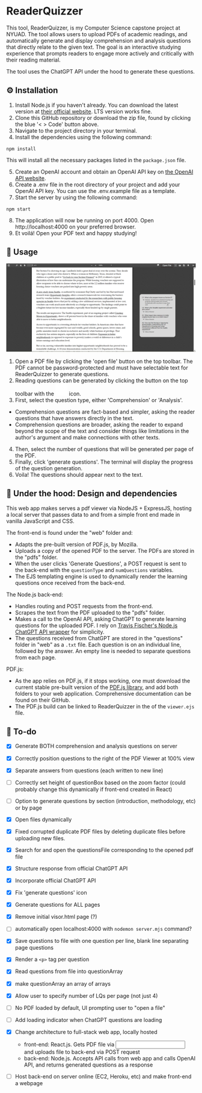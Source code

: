 # ReaderQuizzer

This tool, ReaderQuizzer, is my Computer Science capstone project at NYUAD. The tool allows users to upload PDFs of academic readings, and  automatically generate and display comprehension and analysis questions that directly relate to the given text. The goal is an interactive studying experience that prompts readers to engage more actively and critically with their reading material.

The tool uses the ChatGPT API under the hood to generate these questions.


## :gear: Installation
1. Install Node.js if you haven't already. You can download the latest version at [their official website](https://nodejs.org/en/download). LTS version works fine.
2. Clone this GitHub repository or download the zip file, found by clicking the blue '< > Code' button above.
3. Navigate to the project directory in your terminal.
4. Install the dependencies using the following command:
```
npm install
```
This will install all the necessary packages listed in the `package.json` file.

5. Create an OpenAI account and obtain an OpenAI API key on [the OpenAI API website](https://platform.openai.com/account/api-keys).
6. Create a .env file in the root directory of your project and add your OpenAI API key. You can use the .env.example file as a template.
7. Start the server by using the following command:
```
npm start
```
8. The application will now be running on port 4000. Open http://localhost:4000 on your preferred browser.
9. Et voilá! Open your PDF text and happy studying!

## :rocket: Usage
![Screenshot of the tool](/assets/ReaderQuizzer%20screenshot.png "ReaderQuizzer Screenshot")

1. Open a PDF file by clicking the 'open file' button on the top toolbar. The PDF cannot be password-protected and must have selectable text for ReaderQuizzer to generate questions.
2. Reading questions can be generated by clicking the button on the top toolbar with the ![Generate questions button](/assets/toolbarButton-chatgpt%402x.png) icon. 
3. First, select the question type, either 'Comprehension' or 'Analysis'.
- Comprehension questions are fact-based and simpler, asking the reader questions that have answers directly in the text.
- Comprehension questions are broader, asking the reader to expand beyond the scope of the text and consider things like limitations in the author's argument and make connections with other texts.
4. Then, select the number of questions that will be generated per page of the PDF.
5. Finally, click 'generate questions'. The terminal will display the progress of the question generation.
6. Voila! The questions should appear next to the text. 



## :toolbox: Under the hood: Design and dependencies

This web app makes serves a pdf viewer via NodeJS + ExpressJS, hosting a local server that passes data to and from a simple front end made in vanilla JavaScript and CSS.

The front-end is found under the "web" folder and:
- Adapts the pre-built version of PDF.js, by Mozilla.
- Uploads a copy of the opened PDF to the server. The PDFs are stored in the "pdfs" folder.
- When the user clicks 'Generate Questions', a POST request is sent to the back-end with the `questionType` and `numQuestions` variables.
- The EJS templating engine is used to dynamically render the learning questions once received from the back-end.

The Node.js back-end:
- Handles routing and POST requests from the front-end.
- Scrapes the text from the PDF uploaded to the "pdfs" folder.
- Makes a call to the OpenAI API, asking ChatGPT to generate learning questions for the uploaded PDF. I rely on [Travis Fischer's Node.js ChatGPT API wrapper](https://github.com/transitive-bullshit/chatgpt-api) for simplicity.
- The questions received from ChatGPT are stored in the "questions" folder in "web" as a `.txt` file. Each question is on an individual line, followed by the answer. An empty line is needed to separate questions from each page. 

PDF.js:
- As the app relies on PDF.js, if it stops working, one must download the current stable pre-built version of the [PDF.js library](https://github.com/mozilla/pdf.js), and add both folders to your web application. Comprehensive documentation can be found on their GitHub.
- The PDF.js build can be linked to ReaderQuizzer in the <head> of the `viewer.ejs` file.



## :dart: To-do

- [x] Generate BOTH comprehension and analysis questions on server
- [x] Correctly position questions to the right of the PDF Viewer at 100% view
- [x] Separate answers from questions (each written to new line)
- [ ] Correctly set height of questionBox based on the zoom factor (could probably change this dynamically if front-end created in React)
- [ ] Option to generate questions by section (introduction, methodology, etc) or by page 
- [x] Open files dynamically
- [x] Fixed corrupted duplicate PDF files by deleting duplicate files before uploading new files.
- [x] Search for and open the questionsFile corresponding to the opened pdf file
- [x] Structure response from official ChatGPT API
- [x] Incorporate official ChatGPT API
- [x] Fix 'generate questions' icon
- [x] Generate questions for ALL pages
- [x] Remove initial visor.html page (?)
- [ ] automatically open localhost:4000 with `nodemon server.mjs` command?
- [x] Save questions to file with one question per line, blank line separating page questions
- [x] Render a `<p>` tag per question
- [x] Read questions from file into questionArray
- [x] make questionArray an array of arrays
- [x] Allow user to specify number of LQs per page (not just 4)
- [ ] No PDF loaded by default, UI prompting user to "open a file" 
- [ ] Add loading indicator when ChatGPT questions are loading

- [x] Change architecture to full-stack web app, locally hosted
    - front-end: React.js. Gets PDF file via <input> and uploads file to back-end via POST request
    - back-end: Node.js. Accepts API calls from web app and calls OpenAI API, and returns generated questions as a response
- [ ] Host back-end on server online (EC2, Heroku, etc) and make front-end a webpage
